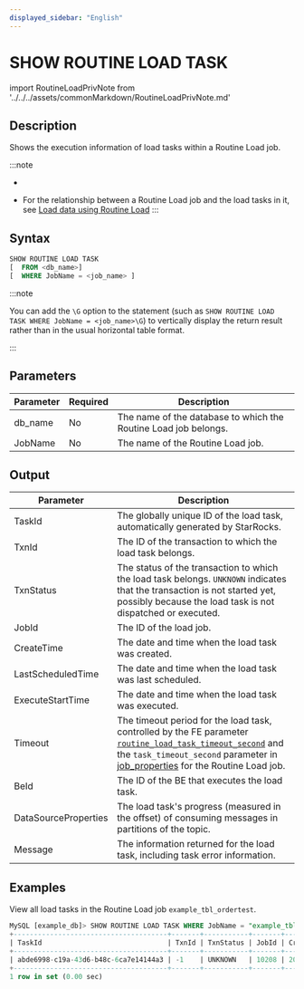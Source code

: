 ```yaml
---
displayed_sidebar: "English"
---
```


# SHOW ROUTINE LOAD TASK

import RoutineLoadPrivNote from '../../../assets/commonMarkdown/RoutineLoadPrivNote.md'

## Description

Shows the execution information of load tasks within a Routine Load job.

:::note

- <RoutineLoadPrivNote />

- For the relationship between a Routine Load job and the load tasks in it, see [Load data using Routine Load](../../../loading/RoutineLoad.md#basic-concepts)
:::

## Syntax

```SQL
SHOW ROUTINE LOAD TASK
[  FROM <db_name>]
[  WHERE JobName = <job_name> ]
```

:::note

You can add the `\G` option to the statement (such as `SHOW ROUTINE LOAD TASK WHERE JobName = <job_name>\G`) to vertically display the return result rather than in the usual horizontal table format.

:::

## Parameters

| **Parameter** | **Required** | **Description**                                             |
| ------------- | ------------ | ----------------------------------------------------------- |
| db_name       | No           | The name of the database to which the Routine Load job belongs. |
| JobName       | No           | The name of the Routine Load job.                               |

## Output

| **Parameter**        | **Description**                                              |
| -------------------- | ------------------------------------------------------------ |
| TaskId               | The globally unique ID of the load task, automatically generated by StarRocks. |
| TxnId                | The ID of the transaction to which the load task belongs.        |
| TxnStatus            | The status of the transaction to which the load task belongs. `UNKNOWN` indicates that the transaction is not started yet, possibly because the load task is not dispatched or executed. |
| JobId                | The ID of the load job.                                          |
| CreateTime           | The date and time when the load task was created.            |
| LastScheduledTime    | The date and time when the load task was last scheduled.     |
| ExecuteStartTime     | The date and time when the load task was executed.           |
| Timeout              | The timeout period for the load task, controlled by the FE parameter [`routine_load_task_timeout_second`](../../../administration/Configuration.md#routine_load_task_timeout_second) and the `task_timeout_second` parameter in [job_properties](./CREATE_ROUTINE_LOAD.md#job_properties) for the Routine Load job. |
| BeId                 | The ID of the BE that executes the load task.                    |
| DataSourceProperties | The load task's progress (measured in the offset) of consuming messages in partitions of the topic. |
| Message              | The information returned for the load task, including task error information. |

## Examples

View all load tasks in the Routine Load job `example_tbl_ordertest`.

```SQL
MySQL [example_db]> SHOW ROUTINE LOAD TASK WHERE JobName = "example_tbl_ordertest";  
+--------------------------------------+-------+-----------+-------+---------------------+---------------------+------------------+---------+------+------------------------------------+-----------------------------------------------------------------------------+
| TaskId                               | TxnId | TxnStatus | JobId | CreateTime          | LastScheduledTime   | ExecuteStartTime | Timeout | BeId | DataSourceProperties               | Message                                                                     |
+--------------------------------------+-------+-----------+-------+---------------------+---------------------+------------------+---------+------+------------------------------------+-----------------------------------------------------------------------------+
| abde6998-c19a-43d6-b48c-6ca7e14144a3 | -1    | UNKNOWN   | 10208 | 2023-12-22 12:46:10 | 2023-12-22 12:47:00 | NULL             | 60      | -1   | Progress:{"0":6},LatestOffset:null | there is no new data in kafka/pulsar, wait for 10 seconds to schedule again |
+--------------------------------------+-------+-----------+-------+---------------------+---------------------+------------------+---------+------+------------------------------------+-----------------------------------------------------------------------------+
1 row in set (0.00 sec)
```
